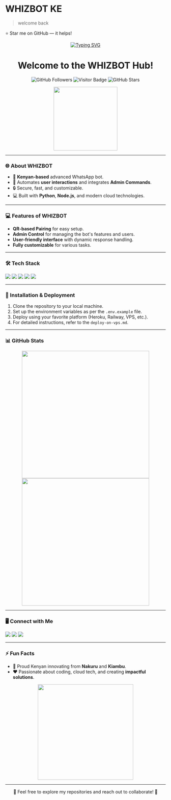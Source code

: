 # WHIZBOT KE

>welcome back 

:star: Star me on GitHub — it helps!

<div align="center">
<a href="https://git.io/typing-svg"><img src="https://readme-typing-svg.demolab.com?font=Black+Ops+One&size=50&pause=1000&color=FFD700&center=true&width=910&height=100&lines=CLING-MD;ADVANCED+WHATSAPP+BOT;CREATED+BY+WHIZ;HOPE+YOU+ENJOY💞;...;TEAM WHIZ." alt="Typing SVG" /></a>
</div>

<h1 align="center">Welcome to the WHIZBOT Hub!</h1>
<p align="center">
  <img src="https://img.shields.io/github/followers/ke-whiz?label=Followers&style=social" alt="GitHub Followers">
  <img src="https://visitor-badge.glitch.me/badge?page_id=ke-whiz.visitor-badge" alt="Visitor Badge">
  <img src="https://img.shields.io/github/stars/ke-whiz?label=Stars&style=social" alt="GitHub Stars">
</p>

<p align="center">
  <img src="https://media.giphy.com/media/jnK5rACcgxf9pgjb8I/giphy.gif" width="200" height="200">
</p>

---

### 🌐 About WHIZBOT
- 📍 **Kenyan-based** advanced WhatsApp bot.
- 🔄 Automates **user interactions** and integrates **Admin Commands**.
- 🔒 Secure, fast, and customizable.
- 💻 Built with **Python**, **Node.js**, and modern cloud technologies.

---

### 💻 Features of WHIZBOT
- **QR-based Pairing** for easy setup.
- **Admin Control** for managing the bot's features and users.
- **User-friendly interface** with dynamic response handling.
- **Fully customizable** for various tasks.

---

### 🛠️ Tech Stack
<p align="left">
  <img src="https://img.shields.io/badge/-Python-3776AB?style=for-the-badge&logo=python&logoColor=white" />
  <img src="https://img.shields.io/badge/-Node.js-339933?style=for-the-badge&logo=node.js&logoColor=white" />
  <img src="https://img.shields.io/badge/-JavaScript-F7DF1E?style=for-the-badge&logo=javascript&logoColor=black" />
  <img src="https://img.shields.io/badge/-Git-F05032?style=for-the-badge&logo=git&logoColor=white" />
  <img src="https://img.shields.io/badge/-MongoDB-4DB33D?style=for-the-badge&logo=mongodb&logoColor=white" />
</p>

---

### 🚀 Installation & Deployment
1. Clone the repository to your local machine.
2. Set up the environment variables as per the `.env.example` file.
3. Deploy using your favorite platform (Heroku, Railway, VPS, etc.).
4. For detailed instructions, refer to the `deploy-on-vps.md`.

---

### 📊 GitHub Stats
<p align="center">
  <img src="https://github-readme-stats.vercel.app/api?username=ke-whiz&show_icons=true&theme=radical&hide_border=true" width="400">
  <img src="https://github-readme-stats.vercel.app/api/top-langs/?username=ke-whiz&layout=compact&theme=radical&hide_border=true" width="400">
</p>

---

### 🖥️ Connect with Me
<p align="left">
  <a href="https://linkedin.com/in/josphat-njuguna"><img src="https://img.shields.io/badge/-LinkedIn-0077B5?style=for-the-badge&logo=linkedin&logoColor=white"></a>
  <a href="mailt:whizhostke@gmail.com@example.com"><img src="https://img.shields.io/badge/-Email-D14836?style=for-the-badge&logo=gmail&logoColor=white"></a>
  <a href="https://github.com/ke-whiz"><img src="https://img.shields.io/badge/-GitHub-333?style=for-the-badge&logo=github&logoColor=white"></a>
</p>

---

### ⚡ Fun Facts
- 🌟 Proud Kenyan innovating from **Nakuru** and **Kiambu**.
- ❤️ Passionate about coding, cloud tech, and creating **impactful solutions**.

<p align="center">
  <img src="https://media.giphy.com/media/l0HlNQ03J5JxX6lva/giphy.gif" width="300">
</p>

---

<p align="center">🌟 Feel free to explore my repositories and reach out to collaborate! 🌟</p>
